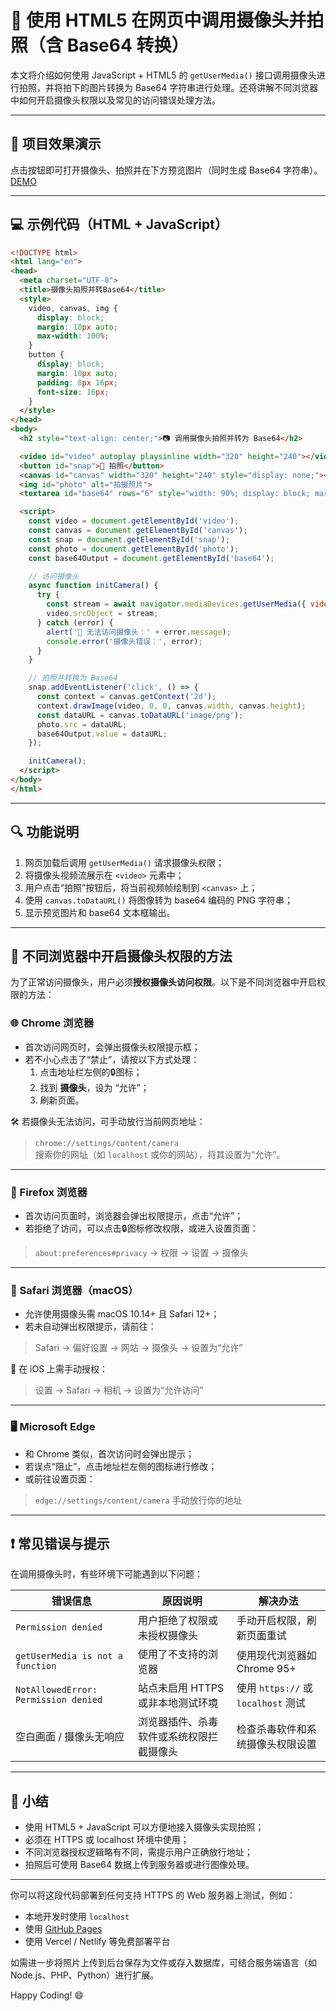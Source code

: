 # 📸 使用 HTML5 在网页中调用摄像头并拍照（含 Base64 转换）

本文将介绍如何使用 JavaScript + HTML5 的 `getUserMedia()` 接口调用摄像头进行拍照，并将拍下的图片转换为 Base64 字符串进行处理。还将讲解不同浏览器中如何开启摄像头权限以及常见的访问错误处理方法。

---

## 🚀 项目效果演示

点击按钮即可打开摄像头、拍照并在下方预览图片（同时生成 Base64 字符串）。
[DEMO](https://demo.siqiongbiluo.love)

---

## 💻 示例代码（HTML + JavaScript）

```html
<!DOCTYPE html>
<html lang="en">
<head>
  <meta charset="UTF-8">
  <title>摄像头拍照并转Base64</title>
  <style>
    video, canvas, img {
      display: block;
      margin: 10px auto;
      max-width: 100%;
    }
    button {
      display: block;
      margin: 10px auto;
      padding: 8px 16px;
      font-size: 16px;
    }
  </style>
</head>
<body>
  <h2 style="text-align: center;">📷 调用摄像头拍照并转为 Base64</h2>

  <video id="video" autoplay playsinline width="320" height="240"></video>
  <button id="snap">📸 拍照</button>
  <canvas id="canvas" width="320" height="240" style="display: none;"></canvas>
  <img id="photo" alt="拍摄照片">
  <textarea id="base64" rows="6" style="width: 90%; display: block; margin: 10px auto;" placeholder="Base64 输出..."></textarea>

  <script>
    const video = document.getElementById('video');
    const canvas = document.getElementById('canvas');
    const snap = document.getElementById('snap');
    const photo = document.getElementById('photo');
    const base64Output = document.getElementById('base64');

    // 访问摄像头
    async function initCamera() {
      try {
        const stream = await navigator.mediaDevices.getUserMedia({ video: true });
        video.srcObject = stream;
      } catch (error) {
        alert('🚫 无法访问摄像头：' + error.message);
        console.error('摄像头错误：', error);
      }
    }

    // 拍照并转换为 Base64
    snap.addEventListener('click', () => {
      const context = canvas.getContext('2d');
      context.drawImage(video, 0, 0, canvas.width, canvas.height);
      const dataURL = canvas.toDataURL('image/png');
      photo.src = dataURL;
      base64Output.value = dataURL;
    });

    initCamera();
  </script>
</body>
</html>
```

---

## 🔍 功能说明

1. 网页加载后调用 `getUserMedia()` 请求摄像头权限；
2. 将摄像头视频流展示在 `<video>` 元素中；
3. 用户点击“拍照”按钮后，将当前视频帧绘制到 `<canvas>` 上；
4. 使用 `canvas.toDataURL()` 将图像转为 base64 编码的 PNG 字符串；
5. 显示预览图片和 base64 文本框输出。

---

## 🔐 不同浏览器中开启摄像头权限的方法

为了正常访问摄像头，用户必须**授权摄像头访问权限**。以下是不同浏览器中开启权限的方法：

### 🌐 Chrome 浏览器

- 首次访问网页时，会弹出摄像头权限提示框；
- 若不小心点击了“禁止”，请按以下方式处理：
  1. 点击地址栏左侧的🔒图标；
  2. 找到 **摄像头**，设为 “允许”；
  3. 刷新页面。

🛠️ 若摄像头无法访问，可手动放行当前网页地址：

> `chrome://settings/content/camera`  
> 搜索你的网址（如 `localhost` 或你的网站），将其设置为“允许”。

---

### 🦊 Firefox 浏览器

- 首次访问页面时，浏览器会弹出权限提示，点击“允许”；
- 若拒绝了访问，可以点击🔒图标修改权限，或进入设置页面：

> `about:preferences#privacy` → 权限 → 设置 → 摄像头

---

### 🧭 Safari 浏览器（macOS）

- 允许使用摄像头需 macOS 10.14+ 且 Safari 12+；
- 若未自动弹出权限提示，请前往：

> Safari → 偏好设置 → 网站 → 摄像头 → 设置为“允许”

📱 在 iOS 上需手动授权：
> 设置 → Safari → 相机 → 设置为“允许访问”

---

### 🖥 Microsoft Edge

- 和 Chrome 类似，首次访问时会弹出提示；
- 若误点“阻止”，点击地址栏左侧的图标进行修改；
- 或前往设置页面：

> `edge://settings/content/camera` 手动放行你的地址

---

## ❗ 常见错误与提示

在调用摄像头时，有些环境下可能遇到以下问题：

| 错误信息                           | 原因说明                                     | 解决办法 |
|------------------------------------|----------------------------------------------|----------|
| `Permission denied`                | 用户拒绝了权限或未授权摄像头                 | 手动开启权限，刷新页面重试 |
| `getUserMedia is not a function`  | 使用了不支持的浏览器                         | 使用现代浏览器如 Chrome 95+ |
| `NotAllowedError: Permission denied` | 站点未启用 HTTPS 或非本地测试环境             | 使用 `https://` 或 `localhost` 测试 |
| 空白画面 / 摄像头无响应             | 浏览器插件、杀毒软件或系统权限拦截摄像头     | 检查杀毒软件和系统摄像头权限设置 |

---

## 📌 小结

- 使用 HTML5 + JavaScript 可以方便地接入摄像头实现拍照；
- 必须在 HTTPS 或 localhost 环境中使用；
- 不同浏览器授权逻辑略有不同，需提示用户正确放行地址；
- 拍照后可使用 Base64 数据上传到服务器或进行图像处理。

---

你可以将这段代码部署到任何支持 HTTPS 的 Web 服务器上测试，例如：

- 本地开发时使用 `localhost`
- 使用 [GitHub Pages](https://pages.github.com)
- 使用 Vercel / Netlify 等免费部署平台

如需进一步将照片上传到后台保存为文件或存入数据库，可结合服务端语言（如 Node.js、PHP、Python）进行扩展。

Happy Coding! 😄
